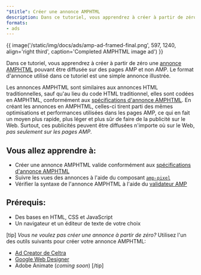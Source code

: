 ```yaml
---
"$title": Créer une annonce AMPHTML
description: Dans ce tutoriel, vous apprendrez à créer à partir de zéro une annonce AMP HTML pouvant être diffusée sur des pages AMP et non AMP.
formats:
- ads
---
```


{{ image('/static/img/docs/ads/amp-ad-framed-final.png', 597, 1240, align='right third', caption='Completed AMPHTML image ad') }}

Dans ce tutoriel, vous apprendrez à créer à partir de zéro une [annonce AMPHTML](../../../../documentation/guides-and-tutorials/learn/intro-to-amphtml-ads.md) pouvant être diffusée sur des pages AMP et non AMP. Le format d'annonce utilisé dans ce tutoriel est une simple annonce illustrée.

Les annonces AMPHTML sont similaires aux annonces HTML traditionnelles, sauf qu'au lieu du code HTML traditionnel, elles sont codées en AMPHTML, conformément aux [spécifications d'annonce AMPHTML](../../../../documentation/guides-and-tutorials/learn/a4a_spec.md). En créant les annonces en AMPHTML, celles-ci tirent parti des mêmes optimisations et performances utilisées dans les pages AMP, ce qui en fait un moyen plus rapide, plus léger et plus sûr de faire de la publicité sur le Web. Surtout, ces publicités peuvent être diffusées n'importe où sur le Web, *pas seulement sur les pages AMP*.

## Vous allez apprendre à:

- Créer une annonce AMPHTML valide conformément aux [spécifications d'annonce AMPHTML](../../../../documentation/guides-and-tutorials/learn/a4a_spec.md)
- Suivre les vues des annonces à l'aide du composant [`amp-pixel`](../../../../documentation/components/reference/amp-pixel.md)
- Vérifier la syntaxe de l'annonce AMPHTML à l'aide du [validateur AMP](https://validator.ampproject.org/#htmlFormat=AMP4ADS)

## Prérequis:

- Des bases en HTML, CSS et JavaScript
- Un navigateur et un éditeur de texte de votre choix

[tip] *Vous ne voulez pas créer une annonce à partir de zéro?* Utilisez l'un des outils suivants pour créer votre annonce AMPHTML:

- [Ad Creator de Celtra](http://www.prnewswire.com/news-releases/celtra-partners-with-the-amp-project-showcases-amp-ad-creation-at-google-io-event-300459514.html)
- [Google Web Designer](https://support.google.com/webdesigner/answer/7529856)
- Adobe Animate (*coming soon*) [/tip]
